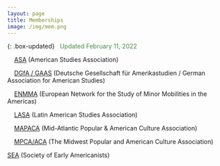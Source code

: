 ```yaml
---
layout: page
title: Memberships
image: /img/mem.png
---
```


{: .box-updated}
<span style="color: #488B49"><i class="far fa-clock"></i>&nbsp; Updated February 11, 2022</span>

<p>&nbsp;&nbsp;<i class="fas fa-toggle-on"></i>&nbsp;&nbsp;<a href="https://theasa.net" target="_blank">ASA</a> (American Studies Association)</p>

<p>&nbsp;&nbsp;<i class="fas fa-toggle-on"></i>&nbsp;&nbsp;<a href="https://dgfa.de" target="_blank">DGfA / GAAS</a> (Deutsche Gesellschaft für Amerikastudien / German Association for American Studies)</p>

<p>&nbsp;&nbsp;<i class="fas fa-toggle-on"></i>&nbsp;&nbsp;<a href="https://enmma.org/" target="_blank">ENMMA</a> (European Network for the Study of Minor Mobilities in the Americas)</p>

<p>&nbsp;&nbsp;<i class="fas fa-toggle-on"></i>&nbsp;&nbsp;<a href="https://lasaweb.org/en/">LASA</a> (Latin American Studies Association)</p>

<p>&nbsp;&nbsp;<i class="fas fa-toggle-on"></i>&nbsp;&nbsp;<a href="https://mapaca.net/">MAPACA</a> (Mid-Atlantic Popular & American Culture Association)</p>

<p>&nbsp;&nbsp;<i class="fas fa-toggle-on"></i>&nbsp;&nbsp;<a href="https://mpcaaca.org" target="_blank">MPCA/ACA</a> (The Midwest Popular and American Culture Association)</p>
<p><a href="https://www.societyofearlyamericanists.org" target="_blank">SEA</a> (Society of Early Americanists)</p>
